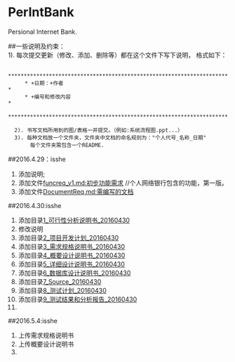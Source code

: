 # PerIntBank  
Persional Internet Bank.

##一些说明及约束：  
      1). 每次提交更新（修改、添加、删除等）都在这个文件下写下说明， 格式如下：  
      
      　　**********************************************************************  
      　　* +日期：+作者                                                       *  
      　　* +编号和修改内容                                                    *  
      　　**********************************************************************    
      
      2). 书写文档所用到的图/表格一并提交。（例如:系统流程图.ppt...）    
      3). 每种文档放一个文件夹，文件夹中文档的命名规则为："个人代号_名称_日期"  
           每个文件夹需包含一个README.
      
      
##2016.4.29：isshe  
1. 添加说明;  
2. 添加文件[funcreq_v1.md:初步功能需求](https://github.com/OurScream/PerIntBank/blob/master/funcreq.md)                 //个人网络银行包含的功能，第一版。  
3. 添加文件[DocumentReq.md:需编写的文档](https://github.com/OurScream/PerIntBank/blob/master/DocumentReq_v1.md)  
  

##2016.4.30:isshe  
1. 添加目录[1_可行性分析说明书_20160430](https://github.com/OurScream/PerIntBank/tree/master/1_%E5%8F%AF%E8%A1%8C%E6%80%A7%E7%A0%94%E7%A9%B6%E6%8A%A5%E5%91%8A_20160430)  
2. 修改说明  
3. 添加目录[2_项目开发计划_20160430](https://github.com/OurScream/PerIntBank/tree/master/2_%E9%A1%B9%E7%9B%AE%E5%BC%80%E5%8F%91%E8%AE%A1%E5%88%92_20160430)  
4. 添加目录[3_需求规格说明书_20160430](https://github.com/OurScream/PerIntBank/tree/master/3_%E9%9C%80%E6%B1%82%E8%A7%84%E6%A0%BC%E8%AF%B4%E6%98%8E%E4%B9%A6_20160430)  
5. 添加目录[4_概要设计说明书_20160430](https://github.com/OurScream/PerIntBank/tree/master/4_%E6%A6%82%E8%A6%81%E8%AE%BE%E8%AE%A1%E8%AF%B4%E6%98%8E%E4%B9%A6_20160430)  
6. 添加目录[5_详细设计说明书_20160430](https://github.com/OurScream/PerIntBank/tree/master/5_%E8%AF%A6%E7%BB%86%E8%AE%BE%E8%AE%A1%E8%AF%B4%E6%98%8E%E4%B9%A6_20160430)  
7. 添加目录[6_数据库设计说明书_20160430](https://github.com/OurScream/PerIntBank/tree/master/6_%E6%95%B0%E6%8D%AE%E5%BA%93%E8%AE%BE%E8%AE%A1%E8%AF%B4%E6%98%8E%E4%B9%A6_20160430)  
8. 添加目录[7_Source_20160430](https://github.com/OurScream/PerIntBank/tree/master/7_Source_20160430)  
9. 添加目录[8_测试计划_20160430](https://github.com/OurScream/PerIntBank/tree/master/8_%E6%B5%8B%E8%AF%95%E8%AE%A1%E5%88%92_20160430)  
10. 添加目录[9_测试结果和分析报告_20160430](https://github.com/OurScream/PerIntBank/tree/master/9_%E6%B5%8B%E8%AF%95%E7%BB%93%E6%9E%9C%E5%92%8C%E5%88%86%E6%9E%90%E6%8A%A5%E5%91%8A_20160430)  
11. 

##2016.5.4:isshe
1. 上传需求规格说明书  
2. 上传概要设计说明书  
3. 


